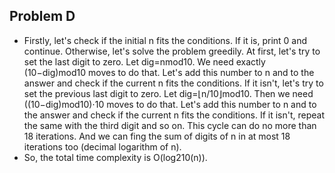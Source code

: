## Problem D
- Firstly, let's check if the initial n fits the conditions. If it is, print 0 and continue. Otherwise, let's solve the problem greedily. At first, let's try to set the last digit to zero. Let dig=nmod10. We need exactly (10−dig)mod10 moves to do that. Let's add this number to n and to the answer and check if the current n fits the conditions. If it isn't, let's try to set the previous last digit to zero. Let dig=⌊n/10⌋mod10. Then we need ((10−dig)mod10)⋅10 moves to do that. Let's add this number to n and to the answer and check if the current n fits the conditions. If it isn't, repeat the same with the third digit and so on. This cycle can do no more than 18 iterations. And we can fing the sum of digits of n in at most 18 iterations too (decimal logarithm of n).
- So, the total time complexity is O(log210(n)).
